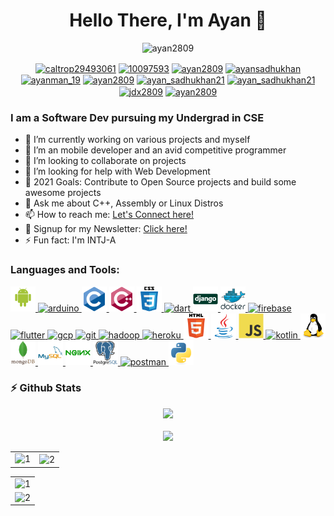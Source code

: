 <h1 align="center">Hello There, I'm Ayan 👋</h1>
<p align="center"> <img src="https://komarev.com/ghpvc/?username=ayan2809&label=Profile%20views&color=0e75b6&style=flat" alt="ayan2809" /> </p>


<p align="center">
<a href="https://twitter.com/caltrop29493061" target="blank"><img align="center" src="https://raw.githubusercontent.com/rahuldkjain/github-profile-readme-generator/master/src/images/icons/Social/twitter.svg" alt="caltrop29493061" height="30" width="40" /></a>
<a href="https://stackoverflow.com/users/10097593" target="blank"><img align="center" src="https://raw.githubusercontent.com/rahuldkjain/github-profile-readme-generator/master/src/images/icons/Social/stack-overflow.svg" alt="10097593" height="30" width="40" /></a>
<a href="https://kaggle.com/ayan2809" target="blank"><img align="center" src="https://raw.githubusercontent.com/rahuldkjain/github-profile-readme-generator/master/src/images/icons/Social/kaggle.svg" alt="ayan2809" height="30" width="40" /></a>
<a href="https://fb.com/ayansadhukhan" target="blank"><img align="center" src="https://raw.githubusercontent.com/rahuldkjain/github-profile-readme-generator/master/src/images/icons/Social/facebook.svg" alt="ayansadhukhan" height="30" width="40" /></a>
<a href="https://instagram.com/ayanman_19" target="blank"><img align="center" src="https://raw.githubusercontent.com/rahuldkjain/github-profile-readme-generator/master/src/images/icons/Social/instagram.svg" alt="ayanman_19" height="30" width="40" /></a>
<a href="https://www.codechef.com/users/ayan2809" target="blank"><img align="center" src="https://cdn.jsdelivr.net/npm/simple-icons@3.1.0/icons/codechef.svg" alt="ayan2809" height="30" width="40" /></a>
<a href="https://www.hackerrank.com/ayan_sadhukhan21" target="blank"><img align="center" src="https://raw.githubusercontent.com/rahuldkjain/github-profile-readme-generator/master/src/images/icons/Social/hackerrank.svg" alt="ayan_sadhukhan21" height="30" width="40" /></a>
<a href="https://www.hackerrank.com/ayansadhukhan28" target="blank"><img align="center" src="https://raw.githubusercontent.com/rahuldkjain/github-profile-readme-generator/master/src/images/icons/Social/hackerrank.svg" alt="ayan_sadhukhan21" height="30" width="40" /></a>
<a href="https://codeforces.com/profile/jdx2809" target="blank"><img align="center" src="https://cdn.jsdelivr.net/npm/simple-icons@3.0.1/icons/codeforces.svg" alt="jdx2809" height="30" width="40" /></a>
<a href="https://www.leetcode.com/ayan2809" target="blank"><img align="center" src="https://raw.githubusercontent.com/rahuldkjain/github-profile-readme-generator/master/src/images/icons/Social/leet-code.svg" alt="ayan2809" height="30" width="40" /></a>
</p>



### I am a Software Dev pursuing my Undergrad in CSE

- 🔭 I’m currently working on various projects and myself
- 🌱 I’m an mobile developer and an avid competitive programmer
- 👯 I’m looking to collaborate on projects
- 🤔 I’m looking for help with Web Development
- 🥅 2021 Goals: Contribute to Open Source projects and build some awesome projects
- 💬 Ask me about C++, Assembly or Linux Distros
- 📫 How to reach me: [Let's Connect here!](https://www.linkedin.com/in/ayan-sadhukhan-413471167/)
- 📰 Signup for my Newsletter: [Click here!](https://stormy-cove-44362.herokuapp.com/)
- ⚡ Fun fact: I'm INTJ-A

<h3 align="left">Languages and Tools:</h3>
<p align="left"> <a href="https://developer.android.com" target="_blank"> <img src="https://raw.githubusercontent.com/devicons/devicon/master/icons/android/android-original-wordmark.svg" alt="android" width="40" height="40"/> </a> <a href="https://www.arduino.cc/" target="_blank"> <img src="https://cdn.worldvectorlogo.com/logos/arduino-1.svg" alt="arduino" width="40" height="40"/> </a> <a href="https://www.cprogramming.com/" target="_blank"> <img src="https://raw.githubusercontent.com/devicons/devicon/master/icons/c/c-original.svg" alt="c" width="40" height="40"/> </a> <a href="https://www.w3schools.com/cpp/" target="_blank"> <img src="https://raw.githubusercontent.com/devicons/devicon/master/icons/cplusplus/cplusplus-original.svg" alt="cplusplus" width="40" height="40"/> </a> <a href="https://www.w3schools.com/css/" target="_blank"> <img src="https://raw.githubusercontent.com/devicons/devicon/master/icons/css3/css3-original-wordmark.svg" alt="css3" width="40" height="40"/> </a> <a href="https://dart.dev" target="_blank"> <img src="https://www.vectorlogo.zone/logos/dartlang/dartlang-icon.svg" alt="dart" width="40" height="40"/> </a> <a href="https://www.djangoproject.com/" target="_blank"> <img src="https://raw.githubusercontent.com/devicons/devicon/master/icons/django/django-original.svg" alt="django" width="40" height="40"/> </a> <a href="https://www.docker.com/" target="_blank"> <img src="https://raw.githubusercontent.com/devicons/devicon/master/icons/docker/docker-original-wordmark.svg" alt="docker" width="40" height="40"/> </a> <a href="https://firebase.google.com/" target="_blank"> <img src="https://www.vectorlogo.zone/logos/firebase/firebase-icon.svg" alt="firebase" width="40" height="40"/> </a> <a href="https://flutter.dev" target="_blank"> <img src="https://www.vectorlogo.zone/logos/flutterio/flutterio-icon.svg" alt="flutter" width="40" height="40"/> </a> <a href="https://cloud.google.com" target="_blank"> <img src="https://www.vectorlogo.zone/logos/google_cloud/google_cloud-icon.svg" alt="gcp" width="40" height="40"/> </a> <a href="https://git-scm.com/" target="_blank"> <img src="https://www.vectorlogo.zone/logos/git-scm/git-scm-icon.svg" alt="git" width="40" height="40"/> </a> <a href="https://hadoop.apache.org/" target="_blank"> <img src="https://www.vectorlogo.zone/logos/apache_hadoop/apache_hadoop-icon.svg" alt="hadoop" width="40" height="40"/> </a> <a href="https://heroku.com" target="_blank"> <img src="https://www.vectorlogo.zone/logos/heroku/heroku-icon.svg" alt="heroku" width="40" height="40"/> </a> <a href="https://www.w3.org/html/" target="_blank"> <img src="https://raw.githubusercontent.com/devicons/devicon/master/icons/html5/html5-original-wordmark.svg" alt="html5" width="40" height="40"/> </a> <a href="https://www.java.com" target="_blank"> <img src="https://raw.githubusercontent.com/devicons/devicon/master/icons/java/java-original.svg" alt="java" width="40" height="40"/> </a> <a href="https://developer.mozilla.org/en-US/docs/Web/JavaScript" target="_blank"> <img src="https://raw.githubusercontent.com/devicons/devicon/master/icons/javascript/javascript-original.svg" alt="javascript" width="40" height="40"/> </a> <a href="https://kotlinlang.org" target="_blank"> <img src="https://www.vectorlogo.zone/logos/kotlinlang/kotlinlang-icon.svg" alt="kotlin" width="40" height="40"/> </a> <a href="https://www.linux.org/" target="_blank"> <img src="https://raw.githubusercontent.com/devicons/devicon/master/icons/linux/linux-original.svg" alt="linux" width="40" height="40"/> </a> <a href="https://www.mongodb.com/" target="_blank"> <img src="https://raw.githubusercontent.com/devicons/devicon/master/icons/mongodb/mongodb-original-wordmark.svg" alt="mongodb" width="40" height="40"/> </a> <a href="https://www.mysql.com/" target="_blank"> <img src="https://raw.githubusercontent.com/devicons/devicon/master/icons/mysql/mysql-original-wordmark.svg" alt="mysql" width="40" height="40"/> </a> <a href="https://www.nginx.com" target="_blank"> <img src="https://raw.githubusercontent.com/devicons/devicon/master/icons/nginx/nginx-original.svg" alt="nginx" width="40" height="40"/> </a> <a href="https://www.perl.org/" target="_blank"> <a href="https://www.postgresql.org" target="_blank"> <img src="https://raw.githubusercontent.com/devicons/devicon/master/icons/postgresql/postgresql-original-wordmark.svg" alt="postgresql" width="40" height="40"/> </a> <a href="https://postman.com" target="_blank"> <img src="https://www.vectorlogo.zone/logos/getpostman/getpostman-icon.svg" alt="postman" width="40" height="40"/> </a> <a href="https://www.python.org" target="_blank"> <img src="https://raw.githubusercontent.com/devicons/devicon/master/icons/python/python-original.svg" alt="python" width="40" height="40"/> </a> </p>


### ⚡ Github Stats
 <p align="center">
<img src="https://github-profile-trophy.vercel.app/?username=ayan2809&theme=darkhub">
<br><br>
<img src="https://github-readme-streak-stats.herokuapp.com/?user=ayan2809&theme=merko">
</p>
<table>
  <tr>
    <td><img src="https://github-readme-stats.vercel.app/api?username=ayan2809&theme=radical&show_icons=true&include_all_commits=true&count_private=true"  display=block width=100% height=auto alt="1"></td>
    <td><img src="https://github-readme-stats.vercel.app/api/top-langs/?username=ayan2809&theme=radical&layout=compact&hide=Jupyter%20Notebook&langs_count=8"  display=block height=190 align="center" alt="2"></td>
   </tr>
</table>

<table>
  <tr>
    <td><img src="https://github-profile-summary-cards.vercel.app/api/cards/profile-details?username=ayan2809&theme=solarized_dark"  display=block width=100% height=auto alt="1"></td>
   </tr>
   <tr>
      <td><img src="https://activity-graph.herokuapp.com/graph?username=ayan2809&bg_color=073642&color=859900&line=006400&point=35aea1&area=true" display=block width=100% height=auto alt="2"></td>
  </td>
  </tr>
</table>

